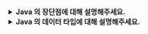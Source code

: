 <details>
    <summary><b>Java 의 장단점에 대해 설명해주세요.</b></summary> 
</details>

<details>
    <summary><b>Java 의 데이터 타입에 대해 설명해주세요.</b></summary>
</details>
